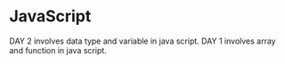 # JavaScript
DAY 2 involves data type and variable in java script.
DAY 1 involves array and function in java script.
